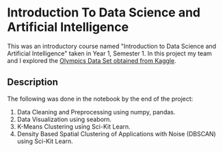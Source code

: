 # Introduction To Data Science and Artificial Intelligence

This was an introductory course named "Introduction to Data Science and Artificial Intelligence" taken in Year 1, Semester 1. In this project my team and I explored the [Olympics Data Set obtained from Kaggle](https://www.kaggle.com/heesoo37/120-years-of-olympic-history-athletes-and-results). 

## Description

The following was done in the notebook by the end of the project:
1. Data Cleaning and Preprocessing using numpy, pandas.
2. Data Visualization using seaborn.
3. K-Means Clustering using Sci-Kit Learn.
4. Density Based Spatial Clustering of Applications with Noise (DBSCAN) using Sci-Kit Learn.
